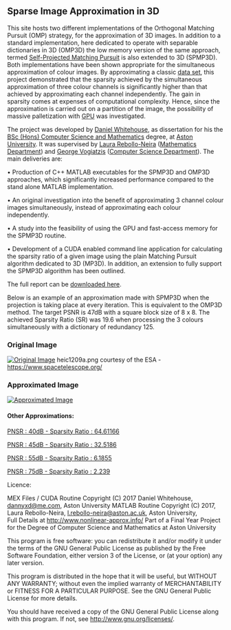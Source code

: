 ## Sparse Image Approximation in 3D

This site hosts two different implementations of  the Orthogonal Matching Pursuit (OMP) strategy, for  the approximation of  3D images. In addition to a standard implementation, here dedicated to operate with separable dictionaries in 3D (OMP3D) the low memory  version of the same approach, termed  [Self-Projected Matching Pursuit](http://www.nonlinear-approx.info/examples/node1.html)  is also extended to 3D (SPMP3D).  Both implementations have been shown appropriate for the simultaneous approximation of colour images. By approximating a classic [data set](http://r0k.us/graphics/kodak/),  this project demonstrated that the sparsity achieved by the simultaneous approximation of three colour channels is significantly higher than that achieved  by approximating each channel independently.  The gain in sparsity comes at expenses of computational complexity. Hence, since the approximation is carried out on a partition of the image, the possibility of massive palletization with [GPU](https://en.wikipedia.org/wiki/Graphics_processing_unit) was investigated.

The project was developed  by [Daniel Whitehouse](https://dan-whitehouse.me), as dissertation for his the [BSc (Hons) Computer Science and Mathematics](http://www.aston.ac.uk/study/undergraduate/courses/eas/bsc-computer-science-and-mathematics/) degree, at  [Aston University](http://www.aston.ac.uk). It was supervised by [Laura Rebollo-Neira](http://www.aston.ac.uk/eas/staff/a-z/dr-laura-rebollo-neira/)  ([Mathematics Department](http://www.aston.ac.uk/eas/about-eas/academic-groups/mathematics/)) and [George Vogiatzis](http://www.aston.ac.uk/eas/staff/a-z/gv/) ([Computer Science Department](http://www.aston.ac.uk/eas/about-eas/academic-groups/computer-science/)).  The main deliveries are: 

• Production of C++ MATLAB executables for the SPMP3D and OMP3D approaches,  which significantly increased performance compared to the stand alone MATLAB implementation.

• An original investigation into the benefit of approximating 3 channel colour images simultaneously, instead of approximating  each colour  independently.

• A study into the feasibility of using the GPU and fast-access memory for the SPMP3D routine.

• Development of a CUDA enabled command line application for calculating the sparsity ratio of a given image using the plain Matching Pursuit  algorithm dedicated to 3D (MP3D). In addition, an extension to fully support the SPMP3D algorithm has been outlined.

The full report can be [downloaded here](https://github.com/dannyxd11/SIA_3D/raw/gh-pages/docs/Sparse%20Image%20Approximation%20in%203-Dimensions%20with%20GPU%20Utilisation%20-%20Daniel%20Whitehouse%20.pdf). 

Below is an example of an approximation made with SPMP3D when  the projection is taking place at every iteration. This is equivalent to the OMP3D  method.  The target PSNR is 47dB with a square block size of 8 x 8. The achieved Sparsity Ratio (SR) was 19.6 when processing the 3 colours simultaneously with a dictionary of redundancy 125.

### Original Image
[![Original Image](https://dannyxd11.github.io/SIA_3D/docs/Images/original.png "Original Image")](https://dannyxd11.github.io/SIA_3D/docs/Images/original.png)
heic1209a.png courtesy of the ESA - <https://www.spacetelescope.org/>

### Approximated Image
[![Approximated Image](https://dannyxd11.github.io/SIA_3D/docs/Images/approximation-47dB-19.5924.png "Approximated Image")](https://dannyxd11.github.io/SIA_3D/docs/Images/approximation-47dB-19.5924.png)

#### Other Approximations:
[PNSR : 40dB - Sparsity Ratio : 64.61166](https://dannyxd11.github.io/SIA_3D/docs/Images/approximation-40dB-64.6166.png)

[PNSR : 45dB - Sparsity Ratio : 32.5186](https://dannyxd11.github.io/SIA_3D/docs/Images/approximation-45dB-32.5186.png)

[PNSR : 55dB - Sparsity Ratio : 6.1855](https://dannyxd11.github.io/SIA_3D/docs/Images/approximation-55dB-6.1855.png)

[PNSR : 75dB - Sparsity Ratio : 2.239](https://dannyxd11.github.io/SIA_3D/docs/Images/approximation-75dB-2.239.png)

Licence:

MEX Files / CUDA Routine Copyright (C) 2017  Daniel Whitehouse, <dannyxd@me.com>, Aston University
MATLAB Routine Copyright (C) 2017, Laura Rebollo-Neira, <l.rebollo-neira@aston.ac.uk>, Aston University,  
  Full Details at <http://www.nonlinear-approx.info/>
Part of a Final Year Project for the Degree of Computer Science and Mathematics at Aston University


This program is free software: you can redistribute it and/or modify
it under the terms of the GNU General Public License as published by
the Free Software Foundation, either version 3 of the License, or
(at your option) any later version.

This program is distributed in the hope that it will be useful,
but WITHOUT ANY WARRANTY; without even the implied warranty of
MERCHANTABILITY or FITNESS FOR A PARTICULAR PURPOSE.  See the
GNU General Public License for more details.

You should have received a copy of the GNU General Public License
along with this program.  If not, see <http://www.gnu.org/licenses/>.




